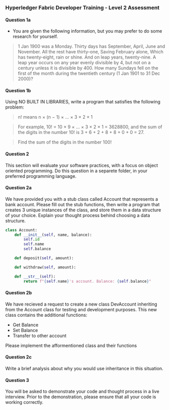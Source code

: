 ### Hyperledger Fabric Developer Training - Level 2 Assessment

#### Question 1a
- You are given the following information, but you may prefer to do some research for yourself.

> 1 Jan 1900 was a Monday.
> Thirty days has September,
> April, June and November.
> All the rest have thirty-one,
> Saving February alone,
> Which has twenty-eight, rain or shine.
> And on leap years, twenty-nine.
> A leap year occurs on any year evenly divisible by 4, but not on a century unless it is divisible by 400.
> How many Sundays fell on the first of the month during the twentieth century (1 Jan 1901 to 31 Dec 2000)?

#### Question 1b
Using NO BUILT IN LIBRARIES, write a program that satisfies the following problem:

> n! means n × (n − 1) × ... × 3 × 2 × 1

> For example, 10! = 10 × 9 × ... × 3 × 2 × 1 = 3628800, and the sum of the digits in the number 10! is 3 + 6 + 2 + 8 + 8 + 0 + 0 = 27.

> Find the sum of the digits in the number 100!

#### Question 2
This section will evaluate your software practices, with a focus on object oriented programming. Do this question in a separete folder, in your preferred programming language.

#### Question 2a
We have provided you with a stub class called Account that represents a bank account. Please fill out the stub functions, then write a program that creates 3 unique instances of the class, and store them in a data structure of your choice. Explain your thought process behind choosing a data structure.

``` Python
class Account:
    def __init__(self, name, balance):
        self.id
        self.name
        self.balance

    def deposit(self, amount):

    def withdraw(self, amount):

    def __str__(self):
        return f"{self.name}'s account. Balance: {self.balance}"
```

#### Question 2b
We have recieved a request to create a new class DevAccount inheriting from the Account class for testing and development purposes. This new class contains the additional functions:

- Get Balance
- Set Balance
- Transfer to other account

Please implement the afformentioned class and their functions

#### Question 2c
Write a brief analysis about why you would use inheritance in this situation.

#### Question 3
You will be asked to demonstrate your code and thought process in a live interview. Prior to the demonstration, please ensure that all your code is working correctly.